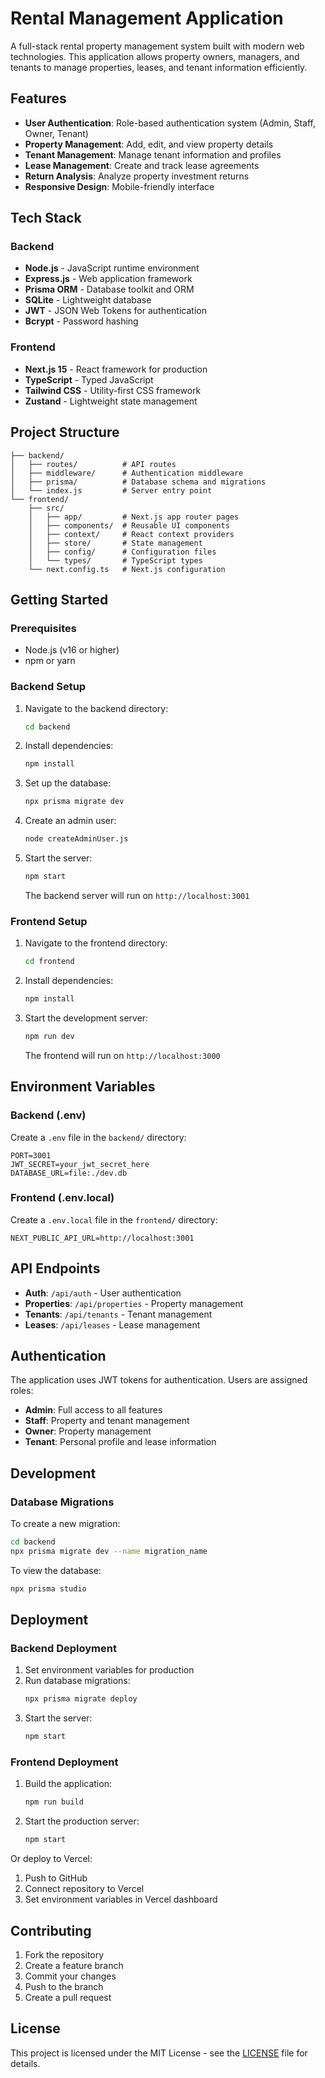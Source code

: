 # Rental Management Application

A full-stack rental property management system built with modern web technologies. This application allows property owners, managers, and tenants to manage properties, leases, and tenant information efficiently.

## Features

- **User Authentication**: Role-based authentication system (Admin, Staff, Owner, Tenant)
- **Property Management**: Add, edit, and view property details
- **Tenant Management**: Manage tenant information and profiles
- **Lease Management**: Create and track lease agreements
- **Return Analysis**: Analyze property investment returns
- **Responsive Design**: Mobile-friendly interface

## Tech Stack

### Backend
- **Node.js** - JavaScript runtime environment
- **Express.js** - Web application framework
- **Prisma ORM** - Database toolkit and ORM
- **SQLite** - Lightweight database
- **JWT** - JSON Web Tokens for authentication
- **Bcrypt** - Password hashing

### Frontend
- **Next.js 15** - React framework for production
- **TypeScript** - Typed JavaScript
- **Tailwind CSS** - Utility-first CSS framework
- **Zustand** - Lightweight state management

## Project Structure

```
├── backend/
│   ├── routes/          # API routes
│   ├── middleware/      # Authentication middleware
│   ├── prisma/          # Database schema and migrations
│   └── index.js         # Server entry point
└── frontend/
    ├── src/
    │   ├── app/         # Next.js app router pages
    │   ├── components/  # Reusable UI components
    │   ├── context/     # React context providers
    │   ├── store/       # State management
    │   ├── config/      # Configuration files
    │   └── types/       # TypeScript types
    └── next.config.ts   # Next.js configuration
```

## Getting Started

### Prerequisites

- Node.js (v16 or higher)
- npm or yarn

### Backend Setup

1. Navigate to the backend directory:
   ```bash
   cd backend
   ```

2. Install dependencies:
   ```bash
   npm install
   ```

3. Set up the database:
   ```bash
   npx prisma migrate dev
   ```

4. Create an admin user:
   ```bash
   node createAdminUser.js
   ```

5. Start the server:
   ```bash
   npm start
   ```
   
   The backend server will run on `http://localhost:3001`

### Frontend Setup

1. Navigate to the frontend directory:
   ```bash
   cd frontend
   ```

2. Install dependencies:
   ```bash
   npm install
   ```

3. Start the development server:
   ```bash
   npm run dev
   ```
   
   The frontend will run on `http://localhost:3000`

## Environment Variables

### Backend (.env)
Create a `.env` file in the `backend/` directory:
```env
PORT=3001
JWT_SECRET=your_jwt_secret_here
DATABASE_URL=file:./dev.db
```

### Frontend (.env.local)
Create a `.env.local` file in the `frontend/` directory:
```env
NEXT_PUBLIC_API_URL=http://localhost:3001
```

## API Endpoints

- **Auth**: `/api/auth` - User authentication
- **Properties**: `/api/properties` - Property management
- **Tenants**: `/api/tenants` - Tenant management
- **Leases**: `/api/leases` - Lease management

## Authentication

The application uses JWT tokens for authentication. Users are assigned roles:
- **Admin**: Full access to all features
- **Staff**: Property and tenant management
- **Owner**: Property management
- **Tenant**: Personal profile and lease information

## Development

### Database Migrations

To create a new migration:
```bash
cd backend
npx prisma migrate dev --name migration_name
```

To view the database:
```bash
npx prisma studio
```

## Deployment

### Backend Deployment

1. Set environment variables for production
2. Run database migrations:
   ```bash
   npx prisma migrate deploy
   ```
3. Start the server:
   ```bash
   npm start
   ```

### Frontend Deployment

1. Build the application:
   ```bash
   npm run build
   ```

2. Start the production server:
   ```bash
   npm start
   ```

Or deploy to Vercel:
1. Push to GitHub
2. Connect repository to Vercel
3. Set environment variables in Vercel dashboard

## Contributing

1. Fork the repository
2. Create a feature branch
3. Commit your changes
4. Push to the branch
5. Create a pull request

## License

This project is licensed under the MIT License - see the [LICENSE](LICENSE) file for details.
